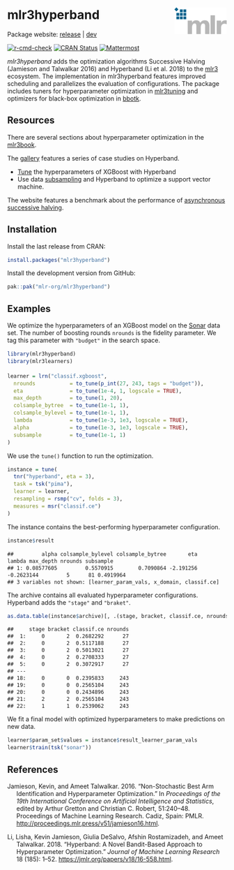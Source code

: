 
# mlr3hyperband <img src="man/figures/logo.png" align="right" width = "120" />

Package website: [release](https://mlr3hyperband.mlr-org.com/) \|
[dev](https://mlr3hyperband.mlr-org.com/dev/)

<!-- badges: start -->

[![r-cmd-check](https://github.com/mlr-org/mlr3hyperband/actions/workflows/r-cmd-check.yml/badge.svg)](https://github.com/mlr-org/mlr3hyperband/actions/workflows/r-cmd-check.yml)
[![CRAN
Status](https://www.r-pkg.org/badges/version-ago/mlr3hyperband)](https://cran.r-project.org/package=mlr3hyperband)
[![Mattermost](https://img.shields.io/badge/chat-mattermost-orange.svg)](https://lmmisld-lmu-stats-slds.srv.mwn.de/mlr_invite/)
<!-- badges: end -->

*mlr3hyperband* adds the optimization algorithms Successive Halving
(Jamieson and Talwalkar 2016) and Hyperband (Li et al. 2018) to the
[mlr3](https://mlr-org.com/) ecosystem. The implementation in
mlr3hyperband features improved scheduling and parallelizes the
evaluation of configurations. The package includes tuners for
hyperparameter optimization in
[mlr3tuning](https://github.com/mlr-org/mlr3tuning) and optimizers for
black-box optimization in [bbotk](https://github.com/mlr-org/bbotk).

## Resources

There are several sections about hyperparameter optimization in the
[mlr3book](https://mlr3book.mlr-org.com).

The [gallery](https://mlr-org.com/gallery.html) features a series of
case studies on Hyperband.

- [Tune](https://mlr-org.com/gallery/series/2023-01-15-hyperband-xgboost/)
  the hyperparameters of XGBoost with Hyperband
- Use data
  [subsampling](https://mlr-org.com/gallery/series/2023-01-16-hyperband-subsampling/)
  and Hyperband to optimize a support vector machine.

The website features a benchmark about the performance of [asynchronous
successive
halving](https://mlr-org.com/benchmarks/benchmarks_async.html).

## Installation

Install the last release from CRAN:

``` r
install.packages("mlr3hyperband")
```

Install the development version from GitHub:

``` r
pak::pak("mlr-org/mlr3hyperband")
```

## Examples

We optimize the hyperparameters of an XGBoost model on the
[Sonar](https://mlr3.mlr-org.com/reference/mlr_tasks_sonar.html) data
set. The number of boosting rounds `nrounds` is the fidelity parameter.
We tag this parameter with `"budget"` in the search space.

``` r
library(mlr3hyperband)
library(mlr3learners)

learner = lrn("classif.xgboost",
  nrounds           = to_tune(p_int(27, 243, tags = "budget")),
  eta               = to_tune(1e-4, 1, logscale = TRUE),
  max_depth         = to_tune(1, 20),
  colsample_bytree  = to_tune(1e-1, 1),
  colsample_bylevel = to_tune(1e-1, 1),
  lambda            = to_tune(1e-3, 1e3, logscale = TRUE),
  alpha             = to_tune(1e-3, 1e3, logscale = TRUE),
  subsample         = to_tune(1e-1, 1)
)
```

We use the `tune()` function to run the optimization.

``` r
instance = tune(
  tnr("hyperband", eta = 3),
  task = tsk("pima"),
  learner = learner,
  resampling = rsmp("cv", folds = 3),
  measures = msr("classif.ce")
)
```

The instance contains the best-performing hyperparameter configuration.

``` r
instance$result
```

    ##         alpha colsample_bylevel colsample_bytree       eta     lambda max_depth nrounds subsample
    ## 1: 0.08577605         0.5570915        0.7090864 -2.191256 -0.2623144         5      81 0.4919964
    ## 3 variables not shown: [learner_param_vals, x_domain, classif.ce]

The archive contains all evaluated hyperparameter configurations.
Hyperband adds the `"stage"` and `"braket"`.

``` r
as.data.table(instance$archive)[, .(stage, bracket, classif.ce, nrounds)]
```

    ##     stage bracket classif.ce nrounds
    ##  1:     0       2  0.2682292      27
    ##  2:     0       2  0.5117188      27
    ##  3:     0       2  0.5013021      27
    ##  4:     0       2  0.2708333      27
    ##  5:     0       2  0.3072917      27
    ## ---                                 
    ## 18:     0       0  0.2395833     243
    ## 19:     0       0  0.2565104     243
    ## 20:     0       0  0.2434896     243
    ## 21:     2       2  0.2565104     243
    ## 22:     1       1  0.2539062     243

We fit a final model with optimized hyperparameters to make predictions
on new data.

``` r
learner$param_set$values = instance$result_learner_param_vals
learner$train(tsk("sonar"))
```

## References

<div id="refs" class="references csl-bib-body hanging-indent">

<div id="ref-jamieson_2016" class="csl-entry">

Jamieson, Kevin, and Ameet Talwalkar. 2016. “Non-Stochastic Best Arm
Identification and Hyperparameter Optimization.” In *Proceedings of the
19th International Conference on Artificial Intelligence and
Statistics*, edited by Arthur Gretton and Christian C. Robert,
51:240–48. Proceedings of Machine Learning Research. Cadiz, Spain: PMLR.
<http://proceedings.mlr.press/v51/jamieson16.html>.

</div>

<div id="ref-li_2018" class="csl-entry">

Li, Lisha, Kevin Jamieson, Giulia DeSalvo, Afshin Rostamizadeh, and
Ameet Talwalkar. 2018. “Hyperband: A Novel Bandit-Based Approach to
Hyperparameter Optimization.” *Journal of Machine Learning Research* 18
(185): 1–52. <https://jmlr.org/papers/v18/16-558.html>.

</div>

</div>
